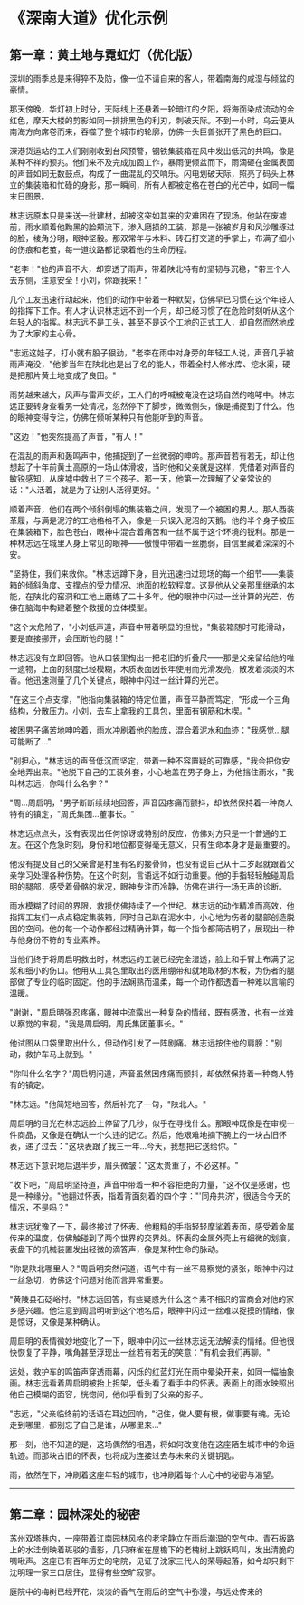 # 《深南大道》优化示例

## 第一章：黄土地与霓虹灯（优化版）


深圳的雨季总是来得猝不及防，像一位不请自来的客人，带着南海的咸湿与倾盆的豪情。

那天傍晚，华灯初上时分，天际线上还悬着一轮暗红的夕阳，将海面染成流动的金红色，摩天大楼的剪影如同一排排黑色的利刃，刺破天际。不到一小时，乌云便从南海方向席卷而来，吞噬了整个城市的轮廓，仿佛一头巨兽张开了黑色的巨口。

深港货运站的工人们刚刚收到台风预警，钢铁集装箱在风中发出低沉的共鸣，像是某种不祥的预兆。他们来不及完成加固工作，暴雨便倾盆而下，雨滴砸在金属表面的声音如同无数鼓点，构成了一曲混乱的交响乐。闪电划破天际，照亮了码头上林立的集装箱和忙碌的身影，那一瞬间，所有人都被定格在苍白的光芒中，如同一幅末日图景。

林志远原本只是来送一批建材，却被这突如其来的灾难困在了现场。他站在废墟前，雨水顺着他黝黑的脸颊流下，渗入磨损的工装，那是一张被岁月和风沙雕琢过的脸，棱角分明，眼神坚毅。那双常年与木料、砖石打交道的手掌上，布满了细小的伤痕和老茧，每一道纹路都记录着他的生命历程。

"老李！"他的声音不大，却穿透了雨声，带着陕北特有的坚韧与沉稳，"带三个人去东侧，注意安全！小刘，你跟我来！"

几个工友迅速行动起来，他们的动作中带着一种默契，仿佛早已习惯在这个年轻人的指挥下工作。有人才认识林志远不到一个月，却已经习惯了在危险时刻听从这个年轻人的指挥。林志远不是工头，甚至不是这个工地的正式工人，却自然而然地成为了大家的主心骨。

"志远这娃子，打小就有股子狠劲，"老李在雨中对身旁的年轻工人说，声音几乎被雨声淹没，"他爹当年在陕北也是出了名的能人，带着全村人修水库、挖水渠，硬是把那片黄土地变成了良田。"

雨势越来越大，风声与雷声交织，工人们的呼喊被淹没在这场自然的咆哮中。林志远正要转身查看另一处情况，忽然停下了脚步，微微侧头，像是捕捉到了什么。他的眼神变得专注，仿佛在倾听某种只有他能听到的声音。

"这边！"他突然提高了声音，"有人！"

在混乱的雨声和轰鸣声中，他捕捉到了一丝微弱的呻吟。那声音若有若无，却让他想起了十年前黄土高原的一场山体滑坡，当时他和父亲就是这样，凭借着对声音的敏锐感知，从废墟中救出了三个孩子。那一天，他第一次理解了父亲常说的话："人活着，就是为了让别人活得更好。"

顺着声音，他们在两个倾斜倒塌的集装箱之间，发现了一个被困的男人。那人西装革履，与满是泥泞的工地格格不入，像是一只误入泥沼的天鹅。他的半个身子被压在集装箱下，脸色苍白，眼神中混合着痛苦和一丝不属于这个环境的锐利。那是一种林志远在城里人身上常见的眼神——傲慢中带着一丝脆弱，自信里藏着深深的不安。

"坚持住，我们来救你。"林志远蹲下身，目光迅速扫过现场的每一个细节——集装箱的倾斜角度、支撑点的受力情况、地面的松软程度。这是他从父亲那里继承的本能，在陕北的窑洞和工地上磨练了二十多年。他的眼神中闪过一丝计算的光芒，仿佛在脑海中构建着整个救援的立体模型。

"这个太危险了，"小刘低声道，声音中带着明显的担忧，"集装箱随时可能滑动，要是直接挪开，会压断他的腿！"

林志远没有立即回答。他从口袋里掏出一把老旧的折叠尺——那是父亲留给他的唯一遗物，上面的刻度已经模糊，木质表面因长年使用而光滑发亮，散发着淡淡的木香。他迅速测量了几个关键点，眼神中闪过一丝计算的光芒。

"在这三个点支撑，"他指向集装箱的特定位置，声音平静而笃定，"形成一个三角结构，分散压力。小刘，去车上拿我的工具包，里面有钢筋和木楔。"

被困男子痛苦地呻吟着，雨水冲刷着他的脸庞，混合着泥水和血迹："我感觉...腿可能断了..."

"别担心，"林志远的声音低沉而坚定，带着一种不容置疑的可靠感，"我会把你安全地弄出来。"他脱下自己的工装外套，小心地盖在男子身上，为他挡住雨水，"我叫林志远，你叫什么名字？"

"周...周启明，"男子断断续续地回答，声音因疼痛而颤抖，却依然保持着一种商人特有的镇定，"周氏集团...董事长。"

林志远点点头，没有表现出任何惊讶或特别的反应，仿佛对方只是一个普通的工友。在这个危急时刻，身份和地位都变得毫无意义，只有生命本身才是最重要的。

他没有提及自己的父亲曾是村里有名的接骨师，也没有说自己从十二岁起就跟着父亲学习处理各种伤势。在这个时刻，言语远不如行动重要。他的手指轻轻触碰周启明的腿部，感受着骨骼的状况，眼神专注而冷静，仿佛在进行一场无声的诊断。

雨水模糊了时间的界限，救援仿佛持续了一个世纪。林志远的动作精准而高效，他指挥工友们一点点稳定集装箱，同时自己趴在泥水中，小心地为伤者的腿部创造脱困的空间。他的每一个动作都经过精确计算，每一个指令都简洁明了，展现出一种与他身份不符的专业素养。

当他们终于将周启明救出时，林志远的工装已经完全湿透，脸上和手臂上布满了泥浆和细小的伤口。他用从工具包里取出的医用绷带和就地取材的木板，为伤者的腿部做了专业的临时固定。他的手法娴熟而温柔，每一个动作都透着一种难以言喻的温暖。

"谢谢，"周启明强忍疼痛，眼神中流露出一种复杂的情绪，既有感激，也有一丝难以察觉的审视，"我是周启明，周氏集团董事长。"

他试图从口袋里取出什么，但动作引发了一阵剧痛。林志远按住他的肩膀："别动，救护车马上就到。"

"你叫什么名字？"周启明问道，声音虽然因疼痛而颤抖，却依然保持着一种商人特有的镇定。

"林志远。"他简短地回答，然后补充了一句，"陕北人。"

周启明的目光在林志远脸上停留了几秒，似乎在寻找什么。那眼神既像是在审视一件商品，又像是在确认一个久违的记忆。然后，他艰难地摘下腕上的一块古旧怀表，递了过去："这块表跟了我三十年...今天，我想把它送给你。"

林志远下意识地后退半步，眉头微皱："这太贵重了，不必这样。"

"收下吧，"周启明坚持道，声音中带着一种不容拒绝的力量，"这不仅是感谢，也是一种缘分。"他翻过怀表，指着背面刻着的四个字："'同舟共济'，很适合今天的情况，不是吗？"

林志远犹豫了一下，最终接过了怀表。他粗糙的手指轻轻摩挲着表面，感受着金属传来的温度，仿佛触碰到了两个世界的交界处。怀表的金属外壳上有细微的划痕，表盘下的机械装置发出轻微的滴答声，像是某种生命的脉动。

"你是陕北哪里人？"周启明突然问道，语气中有一丝不易察觉的紧张，眼神中闪过一丝急切，仿佛这个问题对他而言异常重要。

"黄陵县石砭峪村。"林志远回答，有些疑惑为什么这个素不相识的富商会对他的家乡感兴趣。他注意到周启明听到这个地名后，眼神中闪过一丝难以捉摸的情绪，像是惊讶，又像是某种确认。

周启明的表情微妙地变化了一下，眼神中闪过一丝林志远无法解读的情绪。但他很快恢复了平静，嘴角甚至浮现出一丝若有若无的笑意："有机会我们再聊。"

远处，救护车的鸣笛声穿透雨幕，闪烁的红蓝灯光在雨中晕染开来，如同一幅抽象画。林志远看着周启明被抬上担架，低头看了看手中的怀表。表面上的雨水映照出他自己模糊的面容，恍惚间，他似乎看到了父亲的影子。

"志远，"父亲临终前的话语在耳边回响，"记住，做人要有根，做事要有魂。无论走到哪里，都别忘了自己是谁，从哪里来..."

那一刻，他不知道的是，这场偶然的相遇，将如何改变他在这座陌生城市中的命运轨迹。而那块古旧的怀表，也将成为连接过去与未来的关键钥匙。

雨，依然在下，冲刷着这座年轻的城市，也冲刷着每个人心中的秘密与渴望。

---

## 第二章：园林深处的秘密

苏州双塔巷内，一座带着江南园林风格的老宅静立在雨后潮湿的空气中。青石板路上的水洼倒映着斑驳的墙影，几只麻雀在屋檐下的老槐树上跳跃鸣叫，发出清脆的啁啾声。这座已有百年历史的宅院，见证了沈家三代人的荣辱起落，如今却只剩下沈明理一家三口居住，显得有些空旷寂寥。

庭院中的梅树已经开花，淡淡的香气在雨后的空气中弥漫，与远处传来的